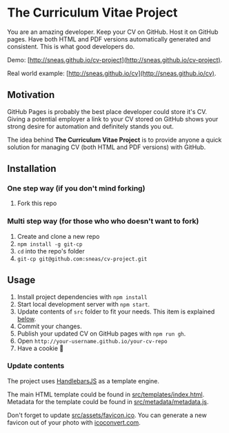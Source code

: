 # The Curriculum Vitae Project

You are an amazing developer. Keep your CV on GitHub. Host it on GitHub pages. Have both HTML and PDF versions automatically generated and consistent. This is what good developers do.

Demo: [http://sneas.github.io/cv-project](http://sneas.github.io/cv-project).

Real world example: [http://sneas.github.io/cv](http://sneas.github.io/cv).

## Motivation

GitHub Pages is probably the best place developer could store it's CV. Giving a potential employer a link to your CV stored on GitHub shows your strong desire for automation and definitely stands you out.

The idea behind **The Curriculum Vitae Project** is to provide anyone a quick solution for managing CV (both HTML and PDF versions) with GitHub.

## Installation

### One step way (if you don't mind forking)

1. Fork this repo

### Multi step way (for those who who doesn't want to fork)

1. Create and clone a new repo
1. `npm install -g git-cp`
1. `cd` into the repo's folder
1. `git-cp git@github.com:sneas/cv-project.git` 

## Usage

1. Install project dependencies with `npm install`
1. Start local development server with `npm start`.
1. Update contents of `src` folder to fit your needs. This item is explained [below](#update-contents).
1. Commit your changes.
1. Publish your updated CV on GitHub pages with `npm run gh`.
1. Open `http://your-username.github.io/your-cv-repo`
1. Have a cookie 🍪

### Update contents

The project uses [HandlebarsJS](https://github.com/wycats/handlebars.js/) as a template engine.

The main HTML template could be found in [src/templates/index.html](src/templates/index.html). Metadata for the template could be found in [src/metadata/metadata.js](src/metadata/metadata.js).

Don't forget to update [src/assets/favicon.ico](src/assets/favicon.ico). You can generate a new favicon out of your photo with [icoconvert.com](http://icoconvert.com/).
